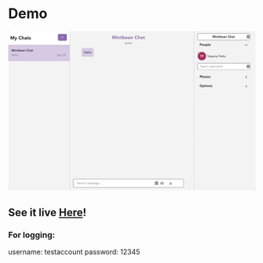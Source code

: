 # Demo

![](chatappgif.gif)

## See it live <a href="https://tparks18.github.io/Chat_Application/">Here</a>!

### For logging:

username: testaccount
password: 12345